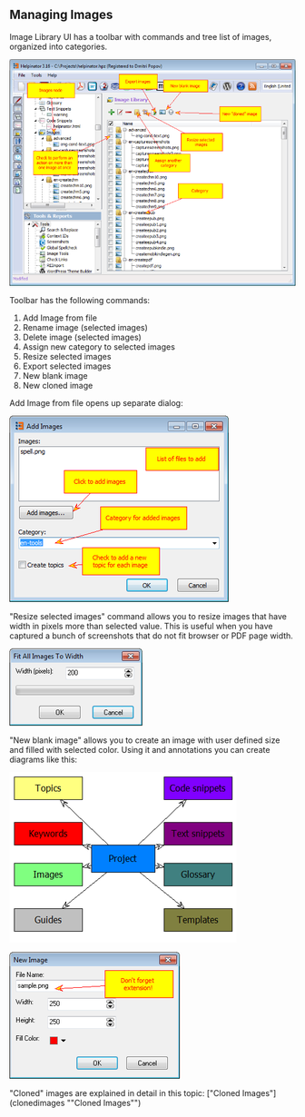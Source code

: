 ## Managing Images

Image Library UI has a toolbar with commands and tree list of images, organized into categories.



![images.png](images/images.png "images.png")



Toolbar has the following commands:


1. Add Image from file
2. Rename image (selected images)
3. Delete image (selected images)
4. Assign new category to selected images
5. Resize selected images
6. Export selected images
7. New blank image
8. New cloned image


Add Image from file opens up separate dialog:


![addimagefromfile.png](images/addimagefromfile.png "addimagefromfile.png")



"Resize selected images" command allows you to resize images that have width in pixels more than selected value. This is useful when you have captured a bunch of screenshots that do not fit browser or PDF page width.


![resizeimages.png](images/resizeimages.png "resizeimages.png")



"New blank image" allows you to create an image with user defined size and filled with selected color. Using it and annotations you can create diagrams like this:


![projectstruct.png](images/projectstruct.png "projectstruct.png")


![newblankimage.png](images/newblankimage.png "newblankimage.png")



"Cloned" images are explained in detail in this topic:  ["Cloned Images"](clonedimages ""Cloned Images"")
